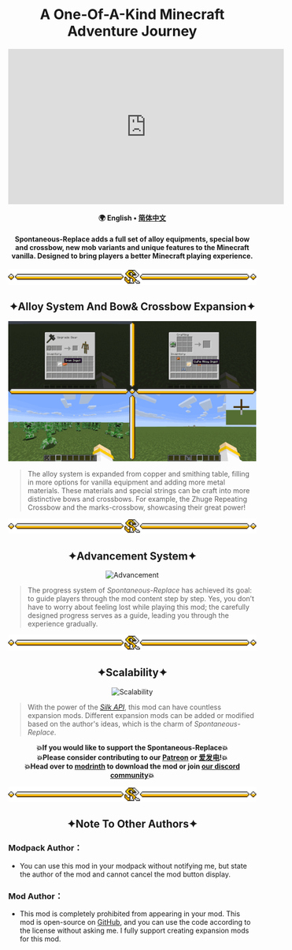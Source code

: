 <!--suppress HtmlDeprecatedAttribute -->
<div align = "center">

# A One-Of-A-Kind Minecraft Adventure Journey

<iframe width="560" height="315" src="https://www.youtube.com/embed/SpDuqRVBmPI?si=lSUrUAAvoWe2w9_a" title="YouTube video player" frameborder="0" allow="accelerometer; autoplay; clipboard-write; encrypted-media; gyroscope; picture-in-picture; web-share" referrerpolicy="strict-origin-when-cross-origin" allowfullscreen></iframe>

**🌍 English • [简体中文](README.zh_cn.md)**

#### Spontaneous-Replace adds a full set of alloy equipments, special bow and crossbow, new mob variants and unique features to the Minecraft vanilla. Designed to bring players a better Minecraft playing experience.

</div>

![Line](/img/Line.png)

<div align = "center">

## ✦Alloy System And Bow& Crossbow Expansion✦

![Alloy and bow](/img/AlloyAndBow.gif)

</div>

> The alloy system is expanded from copper and smithing table, filling in more options for vanilla equipment and adding more metal materials. These
> materials and special strings can be craft into more distinctive bows and crossbows. For example, the Zhuge Repeating Crossbow and the marks-crossbow,
> showcasing their great power!

![Line](/img/Line.png)

<div align = "center">

## ✦Advancement System✦

![Advancement](/img/Advancement.gif)

</div>

> The progress system of *Spontaneous-Replace* has achieved its goal: to guide players through the mod content step by step. Yes, you don’t have to worry about
> feeling lost while playing this mod; the carefully designed progress serves as a guide, leading you through the experience gradually.

![Line](/img/Line.png)

<div align = "center">

## ✦Scalability✦

![Scalability](/img/Scalability.gif)

</div>

> With the power of the *[Silk API](https://github.com/Silk-MC/Silk-API)*, this mod can have countless expansion mods. Different expansion mods can be added or
> modified based on the author's ideas, which is the charm of *Spontaneous-Replace*.

<div align = "center">

**💥If you would like to support the Spontaneous-Replace💥**<br>
**💥Please consider contributing to our [Patreon](https://www.patreon.com/GameGeek_Saikel) or [爱发电](https://afdian.net/a/GameGeek_Saikel)!💥**<br>
**💥Head over to [modrinth](https://modrinth.com/mod/spontaneous-replace) to download the mod or
join [our discord community](https://discord.com/invite/ChRbMFgVw3)💥**

</div>

![Line](/img/Line.png)

<h2 align = "center">✦Note To Other Authors✦</h2>

### Modpack Author：

- You can use this mod in your modpack without notifying me, but state the author of the mod and cannot cancel the mod button display.

### Mod Author：

- This mod is completely prohibited from appearing in your mod. This mod is open-source on [GitHub](https://github.com/Saikel-Orado-Liu/Spontaneous-Replace),
  and you can use the code according to the license without asking me. I fully support creating expansion mods for this mod.